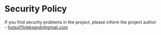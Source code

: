 # Security Policy

If you find security problems in the project, please inform the project author - hutsul11oleksandr@gmail.com
